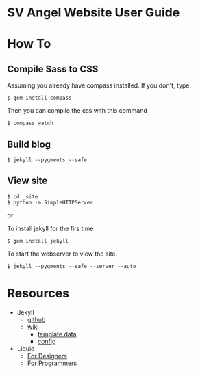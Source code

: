 # SV Angel Website User Guide

# How To

## Compile Sass to CSS

Assuming you already have compass installed. If you don't, type:

	$ gem install compass
	
Then you can compile the css with this command

    $ compass watch

## Build blog

    $ jekyll --pygments --safe

## View site

    $ cd _site
    $ python -m SimpleHTTPServer

or

To install jekyll for the firs time

	$ gem install jekyll
	
To start the webserver to view the site.

    $ jekyll --pygments --safe --server --auto

# Resources

* Jekyll
  * [github](https://github.com/mojombo/jekyll)
  * [wiki](https://github.com/mojombo/jekyll/wiki)
    * [template data](https://github.com/mojombo/jekyll/wiki/template-data)
    * [config](https://github.com/mojombo/jekyll/wiki/Configuration)
* Liquid
  * [For Designers](https://github.com/shopify/liquid/wiki/liquid-for-designers)
  * [For Programmers](https://github.com/Shopify/liquid/wiki/Liquid-for-Programmers)
